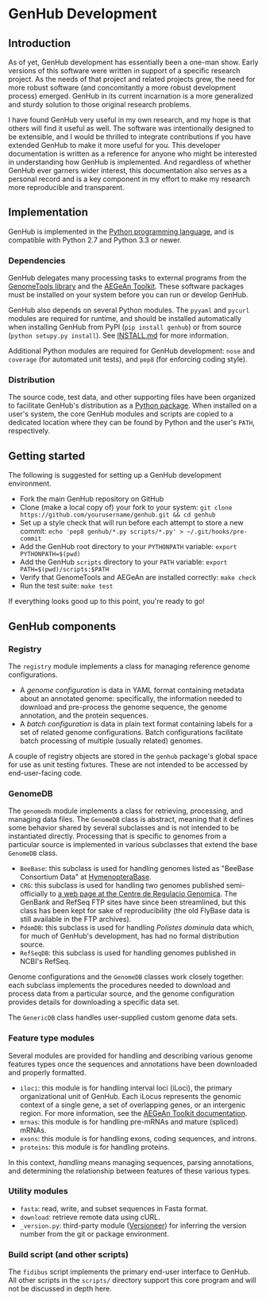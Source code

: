 GenHub Development
==================

## Introduction

As of yet, GenHub development has essentially been a one-man show.
Early versions of this software were written in support of a specific research project.
As the needs of that project and related projects grew, the need for more robust software (and concomitantly a more robust development process) emerged.
GenHub in its current incarnation is a more generalized and sturdy solution to those original research problems.

I have found GenHub very useful in my own research, and my hope is that others will find it useful as well.
The software was intentionally designed to be extensible, and I would be thrilled to integrate contributions if you have extended GenHub to make it more useful for you.
This developer documentation is written as a reference for anyone who might be interested in understanding how GenHub is implemented.
And regardless of whether GenHub ever garners wider interest, this documentation also serves as a personal record and is a key component in my effort to make my research more reproducible and transparent.

## Implementation

GenHub is implemented in the [Python programming language](https://www.python.org/), and is compatible with Python 2.7 and Python 3.3 or newer.

### Dependencies

GenHub delegates many processing tasks to external programs from the [GenomeTools library](http://genometools.org) and the [AEGeAn Toolkit](http://standage.github.io/AEGeAn/).
These software packages must be installed on your system before you can run or develop GenHub.

GenHub also depends on several Python modules.
The `pyyaml` and `pycurl` modules are required for runtime, and should be installed automatically when installing GenHub from PyPI (`pip install genhub`) or from source (`python setupy.py install`).
See [INSTALL.md](INSTALL.md) for more information.

Additional Python modules are required for GenHub development: `nose` and `coverage` (for automated unit tests), and `pep8` (for enforcing coding style).

### Distribution

The source code, test data, and other supporting files have been organized to facilitate GenHub's distribution as a [Python package](https://docs.python.org/3/tutorial/modules.html#packages).
When installed on a user's system, the core GenHub modules and scripts are copied to a dedicated location where they can be found by Python and the user's `PATH`, respectively.

## Getting started

The following is suggested for setting up a GenHub development environment.

- Fork the main GenHub repository on GitHub
- Clone (make a local copy of) your fork to your system: `git clone https://github.com/yourusername/genhub.git && cd genhub`
- Set up a style check that will run before each attempt to store a new commit: `echo 'pep8 genhub/*.py scripts/*.py' > ~/.git/hooks/pre-commit`
- Add the GenHub root directory to your `PYTHONPATH` variable: `export PYTHONPATH=$(pwd)`
- Add the GenHub `scripts` directory to your `PATH` variable: `export PATH=$(pwd)/scripts:$PATH`
- Verify that GenomeTools and AEGeAn are installed correctly: `make check`
- Run the test suite: `make test`

If everything looks good up to this point, you're ready to go!

## GenHub components

### Registry

The `registry` module implements a class for managing reference genome configurations.

- A *genome configuration* is data in YAML format containing metadata about an annotated genome: specifically, the information needed to download and pre-process the genome sequence, the genome annotation, and the protein sequences.
- A *batch configuration* is data in plain text format containing labels for a set of related genome configurations.
  Batch configurations facilitate batch processing of multiple (usually related) genomes.

A couple of registry objects are stored in the `genhub` package's global space for use as unit testing fixtures.
These are not intended to be accessed by end-user-facing code.

### GenomeDB

The `genomedb` module implements a class for retrieving, processing, and managing data files.
The `GenomeDB` class is abstract, meaning that it defines some behavior shared by several subclasses and is not intended to be instantiated directly.
Processing that is specific to genomes from a particular source is implemented in various subclasses that extend the base `GenomeDB` class.

- `BeeBase`: this subclass is used for handling genomes listed as "BeeBase Consortium Data" at [HymenopteraBase](http://hymenopteragenome.org/).
- `CRG`: this subclass is used for handling two genomes published semi-officially to [a web page at the Centre de Regulacio Genomica](http://wasp.crg.eu/).
  The GenBank and RefSeq FTP sites have since been streamlined, but this class has been kept for sake of reproducibility (the old FlyBase data is still available in the FTP archives).
- `PdomDB`: this subclass is used for handling *Polistes dominula* data which, for much of GenHub's development, has had no formal distribution source.
- `RefSeqDB`: this subclass is used for handling genomes published in NCBI's RefSeq.

Genome configurations and the `GenomeDB` classes work closely together: each subclass implements the procedures needed to download and process data from a particular source, and the genome configuration provides details for downloading a specific data set.

The `GenericDB` class handles user-supplied custom genome data sets.

### Feature type modules

Several modules are provided for handling and describing various genome features types once the sequences and annotations have been downloaded and properly formatted.

- `iloci`: this module is for handling interval loci (iLoci), the primary organizational unit of GenHub.
  Each iLocus represents the genomic context of a single gene, a set of overlapping genes, or an intergenic region.
  For more information, see the [AEGeAn Toolkit documentation](http://aegean.readthedocs.org/en/latest/loci.html).
- `mrnas`: this module is for handling pre-mRNAs and mature (spliced) mRNAs.
- `exons`: this module is for handling exons, coding sequences, and introns.
- `proteins`: this module is for handling proteins.

In this context, *handling* means managing sequences, parsing annotations, and determining the relationship between features of these various types.

### Utility modules

- `fasta`: read, write, and subset sequences in Fasta format.
- `download`: retrieve remote data using cURL.
- `_version.py`: third-party module ([Versioneer](https://github.com/warner/python-versioneer)) for inferring the version number from the git or package environment.

### Build script (and other scripts)

The `fidibus` script implements the primary end-user interface to GenHub.
All other scripts in the `scripts/` directory support this core program and will not be discussed in depth here.
